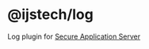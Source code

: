 # @ijstech/log
Log plugin for [Secure Application Server](https://github.com/ijstech/app-server/blob/master/index.js)
